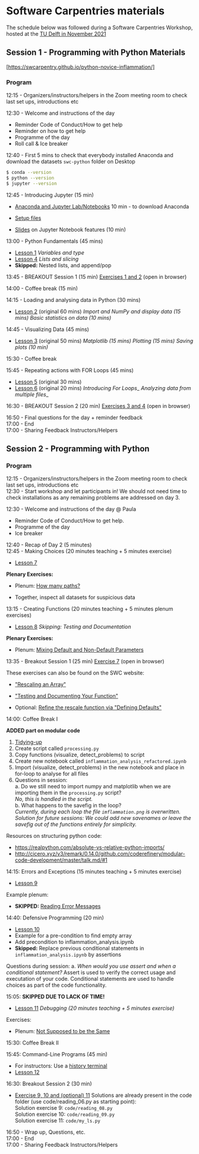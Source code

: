 # Software Carpentries materials 

The schedule below was followed during a Software Carpentries Workshop, hosted at the [TU Delft in November 2021](https://4turesearchdata-carpentries.github.io/2021-11-15-tudelft-online/)

## Session 1 - Programming with Python Materials

[https://swcarpentry.github.io/python-novice-inflammation/]

### Program
12:15 - Organizers/instructors/helpers in the Zoom meeting room to check last set ups, introductions etc

12:30 - Welcome and instructions of the day
- Reminder Code of Conduct/How to get help
- Reminder on how to get help
- Programme of the day
- Roll call & Ice breaker
	
12:40 - First 5 mins to check that everybody installed Anaconda and download the datasets 
`swc-python` folder on Desktop

```bash
$ conda --version
$ python --version
$ jupyter --version
```

12:45 - Introducing Jupyter (15 min) 
- [Anaconda and Jupyter Lab/Notebooks](https://www.anaconda.com/products/individual) 10 min - to download Anaconda
- [Setup files](https://swcarpentry.github.io/python-novice-inflammation/setup.html)

- [Slides](python_lecture_1.slides.html) on Jupyter Notebook features (10 min)
	

13:00 - Python Fundamentals (45 mins)
- [Lesson 1](https://swcarpentry.github.io/python-novice-inflammation/01-intro/index.html)
  _Variables and type_
- [Lesson 4](https://swcarpentry.github.io/python-novice-inflammation/04-lists/index.html)
  _Lists and slicing_
- **Skipped:** Nested lists, and append/pop

13:45 - BREAKOUT Session 1 (15 min)
[Exercises 1 and 2](python_exercises_1.slides.html) (open in browser)

14:00 - Coffee break (15 min)

14:15 - Loading and analysing data in Python (30 mins)


- [Lesson 2](https://swcarpentry.github.io/python-novice-inflammation/02-numpy/index.html) (original 60 mins)
  _Import and NumPy and display data (15 mins)_
  _Basic statistics on data (10 mins)_

14:45 - Visualizing Data (45 mins)
- [Lesson 3](https://swcarpentry.github.io/python-novice-inflammation/03-matplotlib/index.html) (original 50 mins)
  _Matplotlib (15 mins)_
  _Plotting (15 mins)_
  _Saving plots (10 min)_

15:30 - Coffee break

15:45 - Repeating actions with FOR Loops (45 mins) 
- [Lesson 5](https://swcarpentry.github.io/python-novice-inflammation/05-loop/index.html) (original 30 mins)
- [Lesson 6](https://swcarpentry.github.io/python-novice-inflammation/06-files/index.html) (original 20 mins)
  _Introducing For Loops__
  _Analyzing data from multiple files__

16:30 - BREAKOUT Session 2 (20 min)
[Exercises 3 and 4](python_exercises_1.slides.html) (open in browser)

16:50 - Final questions for the day + reminder feedback   
17:00 - End    
17:00 - Sharing Feedback Instructors/Helpers   


## Session 2  - Programming with Python

### Program

12:15 - Organizers/instructors/helpers in the Zoom meeting room to check last set ups, introductions etc   
12:30 - Start workshop and let participants in! We should not need time to check installations as any remaining problems are addressed on day 3. 

12:30 - Welcome and instructions of the day @ Paula
- Reminder Code of Conduct/How to get help. 
- Programme of the day
- Ice breaker   

12:40 - Recap of Day 2 (5 minutes)   
12:45 - Making Choices (20 minutes teaching + 5 minutes exercise)   
- [Lesson 7](https://swcarpentry.github.io/python-novice-inflammation/07-cond/index.html)

**Plenary Exercises:**
- Plenum: [How many paths?](https://swcarpentry.github.io/python-novice-inflammation/07-cond/index.html#how-many-paths )

- Together, inspect all datasets for suspicious data

13:15 - Creating Functions (20 minutes teaching + 5 minutes plenum exercises)
- [Lesson 8](https://swcarpentry.github.io/python-novice-inflammation/08-func/index.html)
  _Skipping: Testing and Documentation_

**Plenary Exercises:**
- Plenum: [Mixing Default and Non-Default Parameters](https://swcarpentry.github.io/python-novice-inflammation/08-func/index.html#mixing-default-and-non-default-parameters )


13:35 - Breakout Session 1 (25 min) 
[Exercise 7](python_excercises_2.slides.html) (open in browser)

These exercises can also be found on the SWC website:

- ["Rescaling an Array"](https://scw-ss.github.io/2021-03-16-tudelft-online-python-novice-inflammation/08-func/index.html#rescaling-an-array )
- ["Testing and Documenting Your Function"](https://swcarpentry.github.io/python-novice-inflammation/08-func/index.html#testing-and-documenting-your-function )

- Optional: [Refine the rescale function via "Defining Defaults"](https://swcarpentry.github.io/python-novice-inflammation/08-func/index.html#defining-defaults-1)


14:00: Coffee Break I

**ADDED part on modular code**
1.	[Tidying-up](https://swcarpentry.github.io/python-novice-inflammation/08-func/index.html#tidying-up)   
2.	Create script called `processing.py`   
3.	Copy functions (visualize, detect_problems) to script   
4.	Create new notebook called `inflammation_analysis_refactored.ipynb`   
5.	Import (visualize, detect_problems) in the new notebook and place in for-loop to analyse for all files   
6.	Questions in session:   
a.	Do we still need to import numpy and matplotlib when we are importing them in the `processing.py` script?    
_No, this is handled in the script._   
b.	What happens to the savefig in the loop?    
_Currently, during each loop the file `imflammation.png` is overwritten. Solution for future sessions: We could add new savenames or leave the savefig out of the functions entirely for simplicity._


Resources on structuring python code:
-	https://realpython.com/absolute-vs-relative-python-imports/
-	http://cicero.xyz/v3/remark/0.14.0/github.com/coderefinery/modular-code-development/master/talk.md/#1


14:15: Errors and Exceptions (15 minutes teaching + 5 minutes exercise)
- [Lesson 9](https://swcarpentry.github.io/python-novice-inflammation/09-errors/index.html)

Example plenum:
- **SKIPPED:** [Reading Error Messages](https://swcarpentry.github.io/python-novice-inflammation/09-errors/index.html#reading-error-messages )

14:40: Defensive Programming (20 min)
- [Lesson 10](https://swcarpentry.github.io/python-novice-inflammation/10-defensive/index.html)
- Example for a pre-condition to find empty array
- Add precondition to inflammation_analysis.ipynb
- **Skipped:** Replace previous conditional statements in `inflammation_analysis.ipynb` by assertions

Questions during session:
a. _When would you use assert and when a conditional statement?_
Assert is used to verify the correct usage and executation of your code. Conditional statements are used to handle choices as part of the code functionality.

15:05: **SKIPPED DUE TO LACK OF TIME!**  

- [Lesson 11](https://swcarpentry.github.io/python-novice-inflammation/11-debugging/index.html)
  _Debugging (20 minutes teaching + 5 minutes exercise)_


Exercises:
- Plenum: [Not Supposed to be the Same](https://swcarpentry.github.io/python-novice-inflammation/11-debugging/index.html#not-supposed-to-be-the-same )

15:30: Coffee Break II

15:45: Command-Line Programs (45 min)
- For instructors: Use a [history terminal](https://github.com/4TUResearchData-Carpentries/documentation/blob/master/command-history.md)
- [Lesson 12](https://swcarpentry.github.io/python-novice-inflammation/12-cmdline/index.html)

16:30: Breakout Session 2 (30 min)
- [Exercise 9, 10 and (optional) 11](python_exercises_2.slides.html)
Solutions are already present in the code folder (use code/reading_06.py as starting point):   
Solution exercise 9: `code/reading_08.py`  
Solution exercise 10: `code/reading_09.py`  
Solution exercise 11: `code/my_ls.py`  

16:50 - Wrap up, Questions, etc.   
17:00 - End   
17:00 - Sharing Feedback Instructors/Helpers   
